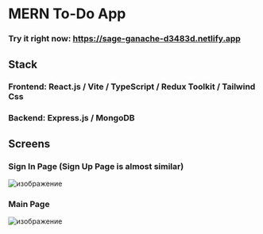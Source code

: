 # MERN To-Do App
### Try it right now: https://sage-ganache-d3483d.netlify.app

## Stack
### Frontend: React.js / Vite / TypeScript / Redux Toolkit / Tailwind Css
### Backend: Express.js / MongoDB

## Screens
### Sign In Page (Sign Up Page is almost similar)
![изображение](https://github.com/khrapunov967/mern-todo-app/assets/112808454/7de047d5-d4be-49eb-a685-0dca7fd77cd1)

### Main Page
![изображение](https://github.com/khrapunov967/mern-todo-app/assets/112808454/a342feca-ef58-4490-aa50-878934ba42d2)


